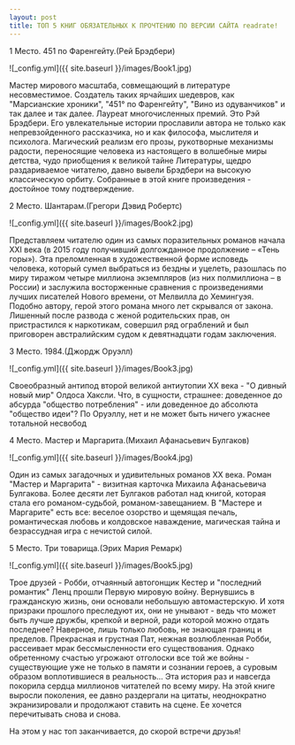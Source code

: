 ```yaml
---
layout: post
title: ТОП 5 КНИГ ОБЯЗАТЕЛЬНЫХ К ПРОЧТЕНИЮ ПО ВЕРСИИ САЙТА readrate!
---
```

1 Место. 451 по Фаренгейту.(Рей Брэдбери)

![_config.yml]({{ site.baseurl }}/images/Book1.jpg)

Мастер мирового масштаба, совмещающий в литературе несовместимое. Создатель таких ярчайших шедевров, как "Марсианские хроники", "451° по Фаренгейту", "Вино из одуванчиков" и так далее и так далее. Лауреат многочисленных премий. Это Рэй Брэдбери. Его увлекательные истории прославили автора не только как непревзойденного рассказчика, но и как философа, мыслителя и психолога. Магический реализм его прозы, рукотворные механизмы радости, переносящие человека из настоящего в волшебные миры детства, чудо приобщения к великой тайне Литературы, щедро раздариваемое читателю, давно вывели Брэдбери на высокую классическую орбиту. Собранные в этой книге произведения - достойное тому подтверждение.

2 Место. Шантарам.(Грегори Дэвид Робертс)

![_config.yml]({{ site.baseurl }}/images/Book2.jpg)

Представляем читателю один из самых поразительных романов начала XXI века (в 2015 году получивший долгожданное продолжение – «Тень горы»). Эта преломленная в художественной форме исповедь человека, который сумел выбраться из бездны и уцелеть, разошлась по миру тиражом четыре миллиона экземпляров (из них полмиллиона – в России) и заслужила восторженные сравнения с произведениями лучших писателей Нового времени, от Мелвилла до Хемингуэя. Подобно автору, герой этого романа много лет скрывался от закона. Лишенный после развода с женой родительских прав, он пристрастился к наркотикам, совершил ряд ограблений и был приговорен австралийским судом к девятнадцати годам заключения.

3 Место. 1984.(Джордж Оруэлл)

![_config.yml]({{ site.baseurl }}/images/Book3.jpg)

Своеобразный антипод второй великой антиутопии XX века - "О дивный новый мир" Олдоса Хаксли. Что, в сущности, страшнее: доведенное до абсурда "общество потребления" - или доведенное до абсолюта "общество идеи"? По Оруэллу, нет и не может быть ничего ужаснее тотальной несвобод

4 Место. Мастер и Маргарита.(Михаил Афанасьевич Булгаков)

![_config.yml]({{ site.baseurl }}/images/Book4.jpg)

Один из самых загадочных и удивительных романов XX века. Роман "Мастер и Маргарита" - визитная карточка Михаила Афанасьевича Булгакова. Более десяти лет Булгаков работал над книгой, которая стала его романом-судьбой, романом-завещанием. В "Мастере и Маргарите" есть все: веселое озорство и щемящая печаль, романтическая любовь и колдовское наваждение, магическая тайна и безрассудная игра с нечистой силой.

5 Место. Три товарища.(Эрих Мария Ремарк)

![_config.yml]({{ site.baseurl }}/images/Book5.jpg)

Трое друзей - Робби, отчаянный автогонщик Кестер и "последний романтик" Ленц прошли Первую мировую войну. Вернувшись в гражданскую жизнь, они основали небольшую автомастерскую. И хотя призраки прошлого преследуют их, они не унывают - ведь что может быть лучше дружбы, крепкой и верной, ради которой можно отдать последнее? Наверное, лишь только любовь, не знающая границ и пределов. Прекрасная и грустная Пат, нежная возлюбленная Робби, рассеивает мрак бессмысленности его существования. Однако обретенному счастью угрожают отголоски все той же войны - существующие уже не только в памяти и сознании героев, а суровым образом воплотившиеся в реальность... Эта история раз и навсегда покорила сердца миллионов читателей по всему миру. На этой книге выросли поколения, ее давно раздергали на цитаты, неоднократно экранизировали и продолжают ставить на сцене. Ее хочется перечитывать снова и снова.


На этом у нас топ заканчивается, до скорой встречи друзья!
